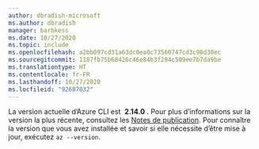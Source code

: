 ```yaml
---
author: dbradish-microsoft
ms.author: dbradish
manager: barbkess
ms.date: 10/27/2020
ms.topic: include
ms.openlocfilehash: a2bb097cd31a63dc0ea0c73560747cd3c98d30ec
ms.sourcegitcommit: 1187fb75b68426c46e84b3f294c509ee7b7da9be
ms.translationtype: HT
ms.contentlocale: fr-FR
ms.lasthandoff: 10/27/2020
ms.locfileid: "92687032"
---
```

La version actuelle d’Azure CLI est  __2.14.0__ . Pour plus d’informations sur la version la plus récente, consultez les [Notes de publication](../release-notes-azure-cli.md). Pour connaître la version que vous avez installée et savoir si elle nécessite d’être mise à jour, exécutez `az --version`.
